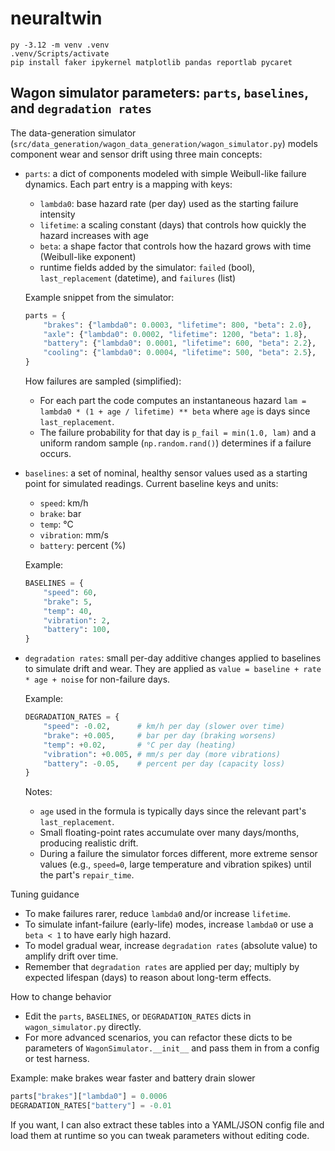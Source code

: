 # neuraltwin

```
py -3.12 -m venv .venv
.venv/Scripts/activate
pip install faker ipykernel matplotlib pandas reportlab pycaret
```

## Wagon simulator parameters: `parts`, `baselines`, and `degradation rates`

The data-generation simulator (`src/data_generation/wagon_data_generation/wagon_simulator.py`) models component wear and sensor drift using three main concepts:

- `parts`: a dict of components modeled with simple Weibull-like failure dynamics. Each part entry is a mapping with keys:
  - `lambda0`: base hazard rate (per day) used as the starting failure intensity
  - `lifetime`: a scaling constant (days) that controls how quickly the hazard increases with age
  - `beta`: a shape factor that controls how the hazard grows with time (Weibull-like exponent)
  - runtime fields added by the simulator: `failed` (bool), `last_replacement` (datetime), and `failures` (list)

  Example snippet from the simulator:

  ```python
  parts = {
      "brakes": {"lambda0": 0.0003, "lifetime": 800, "beta": 2.0},
      "axle": {"lambda0": 0.0002, "lifetime": 1200, "beta": 1.8},
      "battery": {"lambda0": 0.0001, "lifetime": 600, "beta": 2.2},
      "cooling": {"lambda0": 0.0004, "lifetime": 500, "beta": 2.5},
  }
  ```

  How failures are sampled (simplified):
  - For each part the code computes an instantaneous hazard `lam = lambda0 * (1 + age / lifetime) ** beta` where `age` is days since `last_replacement`.
  - The failure probability for that day is `p_fail = min(1.0, lam)` and a uniform random sample (`np.random.rand()`) determines if a failure occurs.

- `baselines`: a set of nominal, healthy sensor values used as a starting point for simulated readings. Current baseline keys and units:
  - `speed`: km/h
  - `brake`: bar
  - `temp`: °C
  - `vibration`: mm/s
  - `battery`: percent (%)

  Example:

  ```python
  BASELINES = {
      "speed": 60,
      "brake": 5,
      "temp": 40,
      "vibration": 2,
      "battery": 100,
  }
  ```

- `degradation rates`: small per-day additive changes applied to baselines to simulate drift and wear. They are applied as `value = baseline + rate * age + noise` for non-failure days.

  Example:

  ```python
  DEGRADATION_RATES = {
      "speed": -0.02,      # km/h per day (slower over time)
      "brake": +0.005,     # bar per day (braking worsens)
      "temp": +0.02,       # °C per day (heating)
      "vibration": +0.005, # mm/s per day (more vibrations)
      "battery": -0.05,    # percent per day (capacity loss)
  }
  ```

  Notes:
  - `age` used in the formula is typically days since the relevant part's `last_replacement`.
  - Small floating-point rates accumulate over many days/months, producing realistic drift.
  - During a failure the simulator forces different, more extreme sensor values (e.g., `speed=0`, large temperature and vibration spikes) until the part's `repair_time`.

Tuning guidance
- To make failures rarer, reduce `lambda0` and/or increase `lifetime`.
- To simulate infant-failure (early-life) modes, increase `lambda0` or use a `beta < 1` to have early high hazard.
- To model gradual wear, increase `degradation rates` (absolute value) to amplify drift over time.
- Remember that `degradation rates` are applied per day; multiply by expected lifespan (days) to reason about long-term effects.

How to change behavior
- Edit the `parts`, `BASELINES`, or `DEGRADATION_RATES` dicts in `wagon_simulator.py` directly.
- For more advanced scenarios, you can refactor these dicts to be parameters of `WagonSimulator.__init__` and pass them in from a config or test harness.

Example: make brakes wear faster and battery drain slower

```python
parts["brakes"]["lambda0"] = 0.0006
DEGRADATION_RATES["battery"] = -0.01
```

If you want, I can also extract these tables into a YAML/JSON config file and load them at runtime so you can tweak parameters without editing code.
